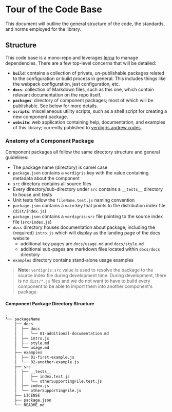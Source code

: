 # Tour of the Code Base

This document will outline the general structure of the code, the standards, and norms employed for the library.

## Structure

This code base is a mono-repo and leverages [lerna](https://lernajs.io/) to manage dependencies. There are a few top-level concerns that will be detailed:

* **`build`**: contains a collection of private, un-publishable packages related to the configuration or build process in general. This includes things like the webpack configuration, jest configuration, etc.
* **`docs`**: collection of Markdown files, such as this one, which contain relevant documentation on the repo itself.
* **`packages`**: directory of component packages; most of which will be publishable. See below for more details.
* **`scripts`**: miscellaneous utility scripts, such as a shell script for creating a new component package.
* **`website`**: web application containing help, documentation, and examples of this library; currently published to [verdigris.andrew.codes](http://verdigris.andrew.codes).

### Anatomy of a Component Package

Component packages all follow the same directory structure and general guidelines:

* The package name (directory) is camel case
* `package.json` contains a `verdigris` key with the value containing metadata about the component
* `src` directory contains all source files
* Every directory/sub-directory under `src` contains a `__tests__` directory to house unit tests
* Unit tests follow the `fileName.test.js` naming convention
* `package.json` contains a `main` key that points to the distribution index file (`dist/index.js`)
* `package.json` contains a `verdigris:src` file pointing to the source index file (`src/index.js`)
* `docs` directory houses documentation about package; including the (required) `intro.js` which will display as the landing page of the docs website
  * additional key pages are `docs/usage.md` and `docs/style.md`
  * additional sub-pages are markdown files located within `docs/docs` directory
* `examples` directory contains stand-alone usage examples

> **Note**: `verdigris:src` value is used to resolve the package to the source index file during development time. During development, there is no `dist/*.js` files and we do not want to have to build every component to be able to import them into another component's package.

#### Component Package Directory Structure

```bash
.
└── packageName
    ├── docs
    │  ├── docs
    │  │   └── 01-additional-documentation.md
    │  ├── intro.js
    │  ├── style.md
    │  └── usage.md
    ├── examples
    │  ├── 01-first-example.js
    │  └── 02-another-example.js
    ├── src
    │  ├── __tests__
    │  │   ├── index.test.js
    │  │   └── otherSupportingFile.test.js
    │  ├── index.js
    │  └── otherSupportingFile.js
    ├── LICENSE
    ├── package.json
    └── README.md
```
